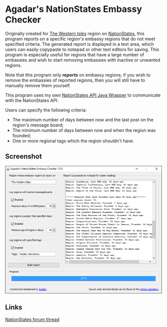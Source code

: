 # Agadar's NationStates Embassy Checker

Originally created for [The Western Isles](http://www.nationstates.net/region=the_western_isles) region on [NationStates](http://www.nationstates.net/), this program reports on a specific region's embassy regions that do not meet specified criteria. The generated report is displayed in a text area, which users can easily copypaste to notepad or other text editors for saving. This program is especially useful for regions that have a large number of embassies and wish to start removing embassies with inactive 
or unwanted regions. 

Note that this program only **_reports_** on embassy regions; if you wish to remove the embassies of reported regions, then you will still have to manually remove them yourself.

This program uses my own [NationStates API Java Wrapper](https://github.com/Agadar/NationStates-api-java-wrapper) to communicate with the NationStates API.

Users can specify the following criteria:
* The maximum number of days between now and the last post on the region's message board;
* The minimum number of days between now and when the region was founded;
* One or more regional tags which the region shouldn't have.

## Screenshot

![Screenshot](https://github.com/Agadar/NationStates-EmbassyChecker/blob/master/other/Screenshot%20EmbassyChecker%20GUI.png)

## Links

[NationStates forum thread](http://forum.nationstates.net/viewtopic.php?f=15&t=384118)
